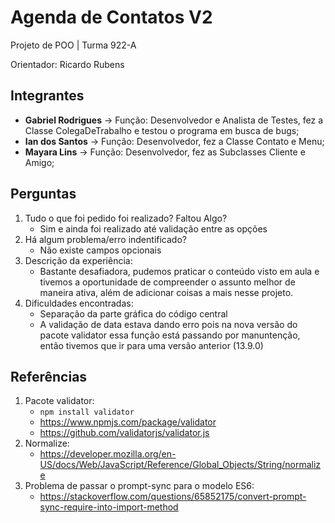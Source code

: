 # Agenda de Contatos V2
Projeto de POO | Turma 922-A

Orientador: Ricardo Rubens

## Integrantes
- **Gabriel Rodrigues** -> Função: Desenvolvedor e Analista de Testes, fez a Classe ColegaDeTrabalho e testou o programa em busca de bugs;
- **Ian dos Santos** -> Função: Desenvolvedor, fez a Classe Contato e Menu;
- **Mayara Lins** -> Função: Desenvolvedor, fez as Subclasses Cliente e Amigo;

## Perguntas
1. Tudo o que foi pedido foi realizado? Faltou Algo?
    - Sim e ainda foi realizado até validação entre as opções 
2. Há algum problema/erro indentificado?
    - Não existe campos opcionais
3. Descrição da experiência:
    - Bastante desafiadora, pudemos praticar o conteúdo visto em aula e tivemos a oportunidade de compreender o assunto melhor de maneira ativa, além de adicionar coisas a mais nesse projeto.
4. Dificuldades encontradas:
    - Separação da parte gráfica do código central
    - A validação de data estava dando erro pois na nova versão do pacote validator essa função está passando por manuntenção, então tivemos que ir para uma versão anterior (13.9.0)

## Referências
1. Pacote validator:
    - `npm install validator`
    - https://www.npmjs.com/package/validator
    - https://github.com/validatorjs/validator.js
2. Normalize:
    - https://developer.mozilla.org/en-US/docs/Web/JavaScript/Reference/Global_Objects/String/normalize
3. Problema de passar o prompt-sync para o modelo ES6:
    - https://stackoverflow.com/questions/65852175/convert-prompt-sync-require-into-import-method